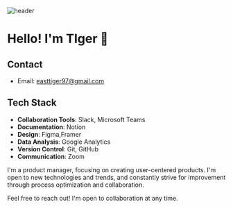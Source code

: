![header](https://capsule-render.vercel.app/api?type=venom&color=auto&height=300&section=header&text=Tiger&fontSize=90)
# Hello! I'm TIger 🐯

## Contact
- Email: easttiger97@gmail.com

## Tech Stack
- **Collaboration Tools**: Slack, Microsoft Teams
- **Documentation**: Notion
- **Design**: Figma,Framer
- **Data Analysis**: Google Analytics
- **Version Control**: Git, GitHub
- **Communication**: Zoom

I'm a product manager, focusing on creating user-centered products. I'm open to new technologies and trends, and constantly strive for improvement through process optimization and collaboration.

Feel free to reach out! I'm open to collaboration at any time.

